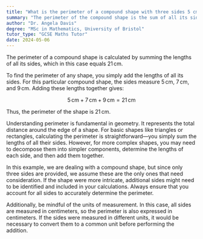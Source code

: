 ```yaml
---
title: "What is the perimeter of a compound shape with three sides 5 cm, 7 cm, and 9 cm?"
summary: "The perimeter of the compound shape is the sum of all its sides, which is 21 cm."
author: "Dr. Angela Davis"
degree: "MSc in Mathematics, University of Bristol"
tutor_type: "GCSE Maths Tutor"
date: 2024-05-06
---
```


The perimeter of a compound shape is calculated by summing the lengths of all its sides, which in this case equals $21 \, \text{cm}$.

To find the perimeter of any shape, you simply add the lengths of all its sides. For this particular compound shape, the sides measure $5 \, \text{cm}$, $7 \, \text{cm}$, and $9 \, \text{cm}$. Adding these lengths together gives:

$$
5 \, \text{cm} + 7 \, \text{cm} + 9 \, \text{cm} = 21 \, \text{cm}
$$

Thus, the perimeter of the shape is $21 \, \text{cm}$.

Understanding perimeter is fundamental in geometry. It represents the total distance around the edge of a shape. For basic shapes like triangles or rectangles, calculating the perimeter is straightforward—you simply sum the lengths of all their sides. However, for more complex shapes, you may need to decompose them into simpler components, determine the lengths of each side, and then add them together.

In this example, we are dealing with a compound shape, but since only three sides are provided, we assume these are the only ones that need consideration. If the shape were more intricate, additional sides might need to be identified and included in your calculations. Always ensure that you account for all sides to accurately determine the perimeter.

Additionally, be mindful of the units of measurement. In this case, all sides are measured in centimeters, so the perimeter is also expressed in centimeters. If the sides were measured in different units, it would be necessary to convert them to a common unit before performing the addition.
    